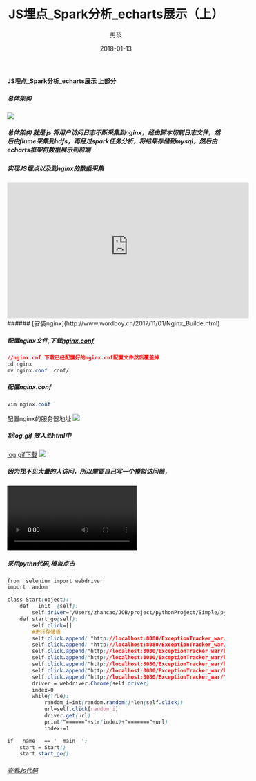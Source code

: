 ﻿---
layout: post
title: 'JS埋点_Spark分析_echarts展示（上）'
date: 2018-01-13
author: 男孩
tags: spark
---
#### JS埋点_Spark分析_echarts展示 上部分
##### 总体架构
![](http://mgimg-ali.oss-cn-beijing.aliyuncs.com/project/spark/js%E5%9F%8B%E7%82%B9%E5%88%86%E6%9E%90/stage.png)
##### 总体架构 就是 js 将用户访问日志不断采集到nginx，经由脚本切割日志文件，然后由flume采集到hdfs，再经过spark任务分析，将结果存储到mysql，然后由echarts框架将数据展示到前端
##### 实现JS埋点以及到nginx的数据采集
<iframe width="560" height="315" src="http://mgimg-ali.oss-cn-beijing.aliyuncs.com/project/spark/js%E5%9F%8B%E7%82%B9%E5%88%86%E6%9E%90/JS.mp4" frameborder="0" allowfullscreen></iframe>
###### [安装nginx](http://www.wordboy.cn/2017/11/01/Nginx_Builde.html)

##### 配置nginx文件,下载[nginx.conf](http://mgimg-ali.oss-cn-beijing.aliyuncs.com/project/spark/js%E5%9F%8B%E7%82%B9%E5%88%86%E6%9E%90/nginx.conf)
```css
//nginx.cnf 下载已经配置好的nginx.cnf配置文件然后覆盖掉
cd nginx
mv nginx.conf  conf/
```
##### 配置nginx.conf
```css
vim nginx.conf
```
配置nginx的服务器地址
![](http://mgimg-ali.oss-cn-beijing.aliyuncs.com/project/spark/js%E5%9F%8B%E7%82%B9%E5%88%86%E6%9E%90/I1%24%7E53%5BCP%28%5BRQ%29QQK%291H%5BYJ.png)
##### 将log.gif 放入到html中
[log.gif下载](http://mgimg-ali.oss-cn-beijing.aliyuncs.com/project/spark/js%E5%9F%8B%E7%82%B9%E5%88%86%E6%9E%90/log.gif)
![](http://mgimg-ali.oss-cn-beijing.aliyuncs.com/project/spark/js%E5%9F%8B%E7%82%B9%E5%88%86%E6%9E%90/log_up.PNG)
##### 因为找不见大量的人访问，所以需要自己写一个模拟访问器，
![](http://mgimg-ali.oss-cn-beijing.aliyuncs.com/project/spark/js%E5%9F%8B%E7%82%B9%E5%88%86%E6%9E%90/moni.mp4)
##### 采用pythn代码,模拟点击
```css
from  selenium import webdriver
import random

class Start(object):
    def __init__(self):
        self.driver="/Users/zhancao/JOB/project/pythonProject/Simple/pyProject/moni/chromedriver"
    def start_go(self):
        self.click=[]
        #进行存储值
        self.click.append( "http://localhost:8080/ExceptionTracker_war/html/JAVA_SE.html")
        self.click.append( "http://localhost:8080/ExceptionTracker_war/html/JAVA_EE.html")
        self.click.append("http://localhost:8080/ExceptionTracker_war/html/BIG_DATA.html")
        self.click.append("http://localhost:8080/ExceptionTracker_war/html/C.html")
        self.click.append("http://localhost:8080/ExceptionTracker_war/html/C++.html")
        self.click.append("http://localhost:8080/ExceptionTracker_war/html/Python.html")
        self.click.append("http://localhost:8080/ExceptionTracker_war/")
        driver = webdriver.Chrome(self.driver)
        index=0
        while(True):
            random_i=int(random.random()*len(self.click))
            url=self.click[random_i]
            driver.get(url)
            print("======"+str(index)+"======="+url)
            index+=1

if __name__ == '__main__':
    start = Start()
    start.start_go()


```
###### [查看Js代码](https://github.com/czhyf/ExceptionTracker)
